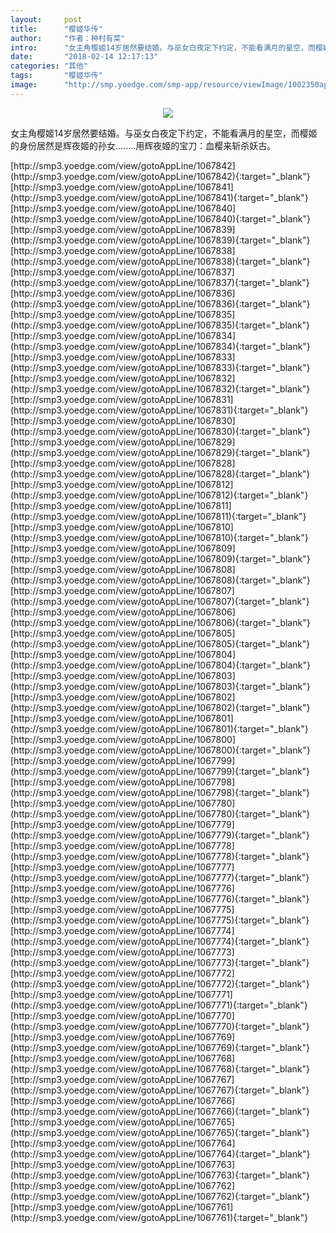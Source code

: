 ```yaml
---
layout:     post
title:      "樱姬华传"
author:     "作者：种村有菜"
intro:      "女主角樱姬14岁居然要结婚。与巫女白夜定下约定，不能看满月的星空，而樱姬的身份居然是辉夜姬的孙女........用辉夜姬的宝刀：血樱来斩杀妖古。"
date:       "2018-02-14 12:17:13"
categories: "其他"
tags:       "樱姬华传"
image:      "http://smp.yoedge.com/smp-app/resource/viewImage/1002350appline.png"
---
```

<div style="text-align: center">
<p><img src="http://smp.yoedge.com/smp-app/resource/viewImage/1002350appline.png"/></p>
</div>
<p class="post-meta">
<span>女主角樱姬14岁居然要结婚。与巫女白夜定下约定，不能看满月的星空，而樱姬的身份居然是辉夜姬的孙女........用辉夜姬的宝刀：血樱来斩杀妖古。</span>
</p>
[http://smp3.yoedge.com/view/gotoAppLine/1067842](http://smp3.yoedge.com/view/gotoAppLine/1067842){:target="_blank"}
[http://smp3.yoedge.com/view/gotoAppLine/1067841](http://smp3.yoedge.com/view/gotoAppLine/1067841){:target="_blank"}
[http://smp3.yoedge.com/view/gotoAppLine/1067840](http://smp3.yoedge.com/view/gotoAppLine/1067840){:target="_blank"}
[http://smp3.yoedge.com/view/gotoAppLine/1067839](http://smp3.yoedge.com/view/gotoAppLine/1067839){:target="_blank"}
[http://smp3.yoedge.com/view/gotoAppLine/1067838](http://smp3.yoedge.com/view/gotoAppLine/1067838){:target="_blank"}
[http://smp3.yoedge.com/view/gotoAppLine/1067837](http://smp3.yoedge.com/view/gotoAppLine/1067837){:target="_blank"}
[http://smp3.yoedge.com/view/gotoAppLine/1067836](http://smp3.yoedge.com/view/gotoAppLine/1067836){:target="_blank"}
[http://smp3.yoedge.com/view/gotoAppLine/1067835](http://smp3.yoedge.com/view/gotoAppLine/1067835){:target="_blank"}
[http://smp3.yoedge.com/view/gotoAppLine/1067834](http://smp3.yoedge.com/view/gotoAppLine/1067834){:target="_blank"}
[http://smp3.yoedge.com/view/gotoAppLine/1067833](http://smp3.yoedge.com/view/gotoAppLine/1067833){:target="_blank"}
[http://smp3.yoedge.com/view/gotoAppLine/1067832](http://smp3.yoedge.com/view/gotoAppLine/1067832){:target="_blank"}
[http://smp3.yoedge.com/view/gotoAppLine/1067831](http://smp3.yoedge.com/view/gotoAppLine/1067831){:target="_blank"}
[http://smp3.yoedge.com/view/gotoAppLine/1067830](http://smp3.yoedge.com/view/gotoAppLine/1067830){:target="_blank"}
[http://smp3.yoedge.com/view/gotoAppLine/1067829](http://smp3.yoedge.com/view/gotoAppLine/1067829){:target="_blank"}
[http://smp3.yoedge.com/view/gotoAppLine/1067828](http://smp3.yoedge.com/view/gotoAppLine/1067828){:target="_blank"}
[http://smp3.yoedge.com/view/gotoAppLine/1067812](http://smp3.yoedge.com/view/gotoAppLine/1067812){:target="_blank"}
[http://smp3.yoedge.com/view/gotoAppLine/1067811](http://smp3.yoedge.com/view/gotoAppLine/1067811){:target="_blank"}
[http://smp3.yoedge.com/view/gotoAppLine/1067810](http://smp3.yoedge.com/view/gotoAppLine/1067810){:target="_blank"}
[http://smp3.yoedge.com/view/gotoAppLine/1067809](http://smp3.yoedge.com/view/gotoAppLine/1067809){:target="_blank"}
[http://smp3.yoedge.com/view/gotoAppLine/1067808](http://smp3.yoedge.com/view/gotoAppLine/1067808){:target="_blank"}
[http://smp3.yoedge.com/view/gotoAppLine/1067807](http://smp3.yoedge.com/view/gotoAppLine/1067807){:target="_blank"}
[http://smp3.yoedge.com/view/gotoAppLine/1067806](http://smp3.yoedge.com/view/gotoAppLine/1067806){:target="_blank"}
[http://smp3.yoedge.com/view/gotoAppLine/1067805](http://smp3.yoedge.com/view/gotoAppLine/1067805){:target="_blank"}
[http://smp3.yoedge.com/view/gotoAppLine/1067804](http://smp3.yoedge.com/view/gotoAppLine/1067804){:target="_blank"}
[http://smp3.yoedge.com/view/gotoAppLine/1067803](http://smp3.yoedge.com/view/gotoAppLine/1067803){:target="_blank"}
[http://smp3.yoedge.com/view/gotoAppLine/1067802](http://smp3.yoedge.com/view/gotoAppLine/1067802){:target="_blank"}
[http://smp3.yoedge.com/view/gotoAppLine/1067801](http://smp3.yoedge.com/view/gotoAppLine/1067801){:target="_blank"}
[http://smp3.yoedge.com/view/gotoAppLine/1067800](http://smp3.yoedge.com/view/gotoAppLine/1067800){:target="_blank"}
[http://smp3.yoedge.com/view/gotoAppLine/1067799](http://smp3.yoedge.com/view/gotoAppLine/1067799){:target="_blank"}
[http://smp3.yoedge.com/view/gotoAppLine/1067798](http://smp3.yoedge.com/view/gotoAppLine/1067798){:target="_blank"}
[http://smp3.yoedge.com/view/gotoAppLine/1067780](http://smp3.yoedge.com/view/gotoAppLine/1067780){:target="_blank"}
[http://smp3.yoedge.com/view/gotoAppLine/1067779](http://smp3.yoedge.com/view/gotoAppLine/1067779){:target="_blank"}
[http://smp3.yoedge.com/view/gotoAppLine/1067778](http://smp3.yoedge.com/view/gotoAppLine/1067778){:target="_blank"}
[http://smp3.yoedge.com/view/gotoAppLine/1067777](http://smp3.yoedge.com/view/gotoAppLine/1067777){:target="_blank"}
[http://smp3.yoedge.com/view/gotoAppLine/1067776](http://smp3.yoedge.com/view/gotoAppLine/1067776){:target="_blank"}
[http://smp3.yoedge.com/view/gotoAppLine/1067775](http://smp3.yoedge.com/view/gotoAppLine/1067775){:target="_blank"}
[http://smp3.yoedge.com/view/gotoAppLine/1067774](http://smp3.yoedge.com/view/gotoAppLine/1067774){:target="_blank"}
[http://smp3.yoedge.com/view/gotoAppLine/1067773](http://smp3.yoedge.com/view/gotoAppLine/1067773){:target="_blank"}
[http://smp3.yoedge.com/view/gotoAppLine/1067772](http://smp3.yoedge.com/view/gotoAppLine/1067772){:target="_blank"}
[http://smp3.yoedge.com/view/gotoAppLine/1067771](http://smp3.yoedge.com/view/gotoAppLine/1067771){:target="_blank"}
[http://smp3.yoedge.com/view/gotoAppLine/1067770](http://smp3.yoedge.com/view/gotoAppLine/1067770){:target="_blank"}
[http://smp3.yoedge.com/view/gotoAppLine/1067769](http://smp3.yoedge.com/view/gotoAppLine/1067769){:target="_blank"}
[http://smp3.yoedge.com/view/gotoAppLine/1067768](http://smp3.yoedge.com/view/gotoAppLine/1067768){:target="_blank"}
[http://smp3.yoedge.com/view/gotoAppLine/1067767](http://smp3.yoedge.com/view/gotoAppLine/1067767){:target="_blank"}
[http://smp3.yoedge.com/view/gotoAppLine/1067766](http://smp3.yoedge.com/view/gotoAppLine/1067766){:target="_blank"}
[http://smp3.yoedge.com/view/gotoAppLine/1067765](http://smp3.yoedge.com/view/gotoAppLine/1067765){:target="_blank"}
[http://smp3.yoedge.com/view/gotoAppLine/1067764](http://smp3.yoedge.com/view/gotoAppLine/1067764){:target="_blank"}
[http://smp3.yoedge.com/view/gotoAppLine/1067763](http://smp3.yoedge.com/view/gotoAppLine/1067763){:target="_blank"}
[http://smp3.yoedge.com/view/gotoAppLine/1067762](http://smp3.yoedge.com/view/gotoAppLine/1067762){:target="_blank"}
[http://smp3.yoedge.com/view/gotoAppLine/1067761](http://smp3.yoedge.com/view/gotoAppLine/1067761){:target="_blank"}



